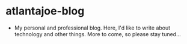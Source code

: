 # atlantajoe-blog
- My personal and professional blog. Here, I'd like to write about technology and other things. More to come, so please stay tuned...
